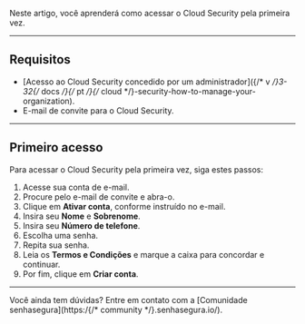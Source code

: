 Neste artigo, você aprenderá como acessar o Cloud Security pela primeira vez.



---

## Requisitos

* [Acesso ao Cloud Security concedido por um administrador]({/* v */}3-32{/* docs */}{/* pt */}{/* cloud */}-security-how-to-manage-your-organization).
* E\-mail de convite para o Cloud Security.



---

## Primeiro acesso

Para acessar o Cloud Security pela primeira vez, siga estes passos:

1. Acesse sua conta de e\-mail.
2. Procure pelo e\-mail de convite e abra\-o.
3. Clique em **Ativar conta**, conforme instruído no e\-mail.
4. Insira seu **Nome** e **Sobrenome**.
5. Insira seu **Número de telefone**.
6. Escolha uma senha.
7. Repita sua senha.
8. Leia os **Termos e Condições** e marque a caixa para concordar e continuar.
9. Por fim, clique em **Criar conta**.



---

Você ainda tem dúvidas? Entre em contato com a [Comunidade senhasegura](https:/{/* community */}.senhasegura.io/).

